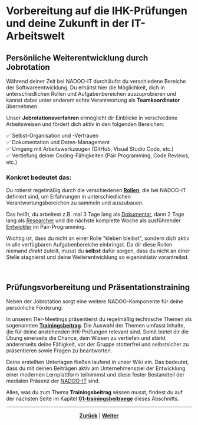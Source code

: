 # Vorbereitung auf die IHK-Prüfungen und deine Zukunft in der IT-Arbeitswelt

## Persönliche Weiterentwicklung durch Jobrotation

Während deiner Zeit bei NADOO-IT durchläufst du verschiedene Bereiche der Softwareentwicklung.
Du erhältst hier die Möglichkeit, dich in unterschiedlichen Rollen und Aufgabenbereichen auszuprobieren und kannst dabei unter anderem echte Verantwortung als **Teamkoordinator** übernehmen.

Unser **Jobrotationsverfahren** ermöglicht dir Einblicke in verschiedene Arbeitsweisen und fördert dich aktiv in den folgenden Bereichen:

✅ Selbst-Organisation und -Vertrauen <br>
✅ Dokumentation und Daten-Management <br>
✅ Umgang mit Arbeitswerkzeugen (GitHub, Visual Studio Code, etc.) <br>
✅ Vertiefung deiner Coding-Fähigkeiten (Pair Programming, Code Reviews, etc.) <br>

### Konkret bedeutet das:

Du rotierst regelmäßig durch die verschiedenen [**Rollen**](/docs/02-arbeiten_bei_nadoo/01-rollen_und_aufgaben/README.md), die bei NADOO-IT definiert sind, um Erfahrungen in unterschiedlichen Verantwortungsbereichen zu sammeln und auszubauen.

Das heißt, du arbeitest z.B. mal 3 Tage lang als [Dokumentar](/docs/02-arbeiten_bei_nadoo/01-rollen_und_aufgaben/01-dokumentar/README.md), dann 2 Tage lang als [Researcher](/docs/02-arbeiten_bei_nadoo/01-rollen_und_aufgaben/02-researcher/README.md) und die nächste komplette Woche als ausführender [Entwickler](/docs/02-arbeiten_bei_nadoo/01-rollen_und_aufgaben/03-entwickler/README.md) im Pair-Programming.

Wichtig ist, dass du nicht an einer Rolle "kleben bleibst", sondern dich aktiv in alle verfügbaren Aufgabenbereiche einbringst. Da dir diese Rollen niemand _direkt_ zuteilt, musst du **selbst** dafür sorgen, dass du nicht an einer Stelle stagnierst und deine Weiterentwicklung so eigeninitiativ vorantreibst.

<br>

## Prüfungsvorbereitung und Präsentationstraining

Neben der Jobrotation sorgt eine weitere NADOO-Komponente für deine persönliche Förderung:

In unseren 11er-Meetings präsentierst du regelmäßig technische Themen als sogenannten [**Trainingsbeitrag**](/docs/02-arbeiten_bei_nadoo/02-training_und_vorbereitung/01-trainingsbeitraege/README.md). Die Auswahl der Themen umfasst Inhalte, die für deine anstehenden IHK-Prüfungen relevant sind. Somit bietet dir die Übung einerseits die Chance, dein Wissen zu vertiefen und stärkt andererseits deine Fähigkeit, vor der Gruppe stotterfrei und selbstsicher zu präsentieren sowie Fragen zu beantworten.

Deine erstellten Unterlagen fließen laufend in unser Wiki ein. Das bedeutet, dass du mit deinen Beiträgen aktiv am Unternehmensziel der Entwicklung einer modernen Lernplattform teilnimmst und diese fester Bestandteil der medialen Präsenz der [NADOO-IT](https://nadooit.de) sind.

Alles, was du zum Thema **Trainingsbeitrag** wissen musst, findest du auf der nächsten Seite im Kapitel [**01-trainingsbeitraege**](/docs/02-arbeiten_bei_nadoo/02-training_und_vorbereitung/01-trainingsbeitraege/README.md) dieses Abschnitts.

---

<p align="center"><a href="/docs/02-arbeiten_bei_nadoo/01-rollen_und_aufgaben/05-teamkoordinator/README.md"><strong>Zurück</strong></a> | <a href="/docs/02-arbeiten_bei_nadoo/02-training_und_vorbereitung/01-trainingsbeitraege/README.md"><strong>Weiter</strong></a></p>

